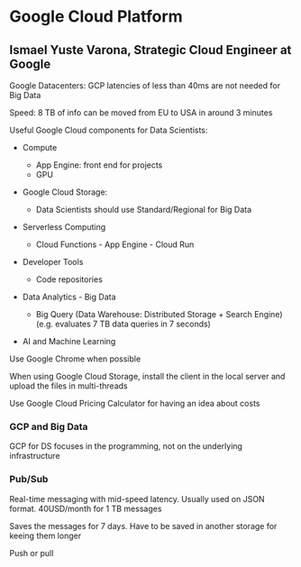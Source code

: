 # Google Cloud Platform
## Ismael Yuste Varona, Strategic Cloud Engineer at Google

Google Datacenters: GCP latencies of less than 40ms are not needed for Big Data

Speed: 8 TB of info can be moved from EU to USA in around 3 minutes

Useful Google Cloud components for Data Scientists:

* Compute
  * App Engine: front end for projects
  * GPU

* Google Cloud Storage:
  * Data Scientists should use Standard/Regional for Big Data
  
* Serverless Computing
  * Cloud Functions - App Engine - Cloud Run
  
* Developer Tools
  * Code repositories
  
* Data Analytics - Big Data
  * Big Query (Data Warehouse: Distributed Storage + Search Engine) (e.g. evaluates 7 TB data queries in 7 seconds)
  
* AI and Machine Learning

Use Google Chrome when possible

When using Google Cloud Storage, install the client in the local server and upload the files in multi-threads

Use Google Cloud Pricing Calculator for having an idea about costs

### GCP and Big Data

GCP for DS focuses in the programming, not on the underlying infrastructure

### Pub/Sub

Real-time messaging with mid-speed latency. Usually used on JSON format. 40USD/month for 1 TB messages

Saves the messages for 7 days. Have to be saved in another storage for keeing them longer 

Push or pull
